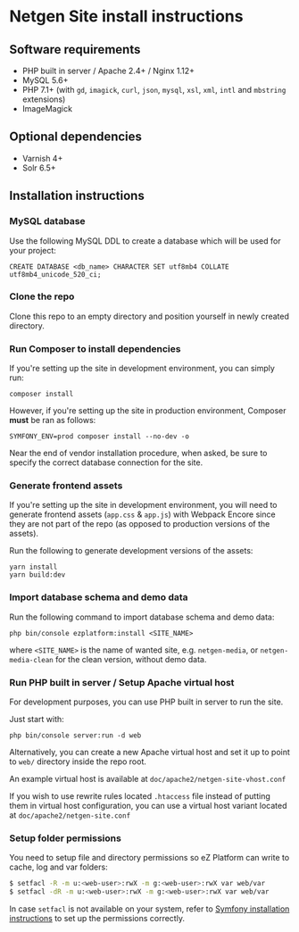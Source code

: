 Netgen Site install instructions
================================

Software requirements
---------------------

* PHP built in server / Apache 2.4+ / Nginx 1.12+
* MySQL 5.6+
* PHP 7.1+ (with `gd`, `imagick`, `curl`, `json`, `mysql`, `xsl`, `xml`, `intl` and `mbstring` extensions)
* ImageMagick

Optional dependencies
---------------------

* Varnish 4+
* Solr 6.5+

Installation instructions
-------------------------

### MySQL database

Use the following MySQL DDL to create a database which will be used for your project:

```mysql
CREATE DATABASE <db_name> CHARACTER SET utf8mb4 COLLATE utf8mb4_unicode_520_ci;
```

### Clone the repo

Clone this repo to an empty directory and position yourself in newly created directory.

### Run Composer to install dependencies

If you're setting up the site in development environment, you can simply run:

```
composer install
```

However, if you're setting up the site in production environment,
Composer **must** be ran as follows:

```
SYMFONY_ENV=prod composer install --no-dev -o
```

Near the end of vendor installation procedure, when asked, be sure to specify
the correct database connection for the site.

### Generate frontend assets

If you're setting up the site in development environment, you will need to
generate frontend assets (`app.css` & `app.js`) with Webpack Encore since
they are not part of the repo (as opposed to production versions of the assets).

Run the following to generate development versions of the assets:

```
yarn install
yarn build:dev
```

### Import database schema and demo data

Run the following command to import database schema and demo data:

```
php bin/console ezplatform:install <SITE_NAME>
```

where `<SITE_NAME>` is the name of wanted site, e.g. `netgen-media`,
or `netgen-media-clean` for the clean version, without demo data.

### Run PHP built in server / Setup Apache virtual host

For development purposes, you can use PHP built in server to run the site.

Just start with:

```
php bin/console server:run -d web
```

Alternatively, you can create a new Apache virtual host and set it up to point
to `web/` directory inside the repo root.

An example virtual host is available at `doc/apache2/netgen-site-vhost.conf`

If you wish to use rewrite rules located `.htaccess` file instead of putting
them in virtual host configuration, you can use a virtual host variant located
at `doc/apache2/netgen-site.conf`

### Setup folder permissions

You need to setup file and directory permissions so eZ Platform can write to cache,
log and var folders:

```bash
$ setfacl -R -m u:<web-user>:rwX -m g:<web-user>:rwX var web/var
$ setfacl -dR -m u:<web-user>:rwX -m g:<web-user>:rwX var web/var
```

In case `setfacl` is not available on your system, refer to [Symfony installation instructions]
to set up the permissions correctly.

[Symfony installation instructions]: https://symfony.com/doc/3.4/setup/file_permissions.html
